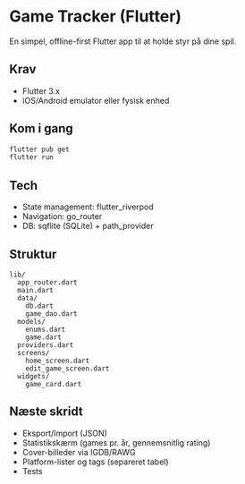 # Game Tracker (Flutter)

En simpel, offline-first Flutter app til at holde styr på dine spil.

## Krav
- Flutter 3.x
- iOS/Android emulator eller fysisk enhed

## Kom i gang
```bash
flutter pub get
flutter run
```

## Tech
- State management: flutter_riverpod
- Navigation: go_router
- DB: sqflite (SQLite) + path_provider

## Struktur
```
lib/
  app_router.dart
  main.dart
  data/
    db.dart
    game_dao.dart
  models/
    enums.dart
    game.dart
  providers.dart
  screens/
    home_screen.dart
    edit_game_screen.dart
  widgets/
    game_card.dart
```

## Næste skridt
- Eksport/Import (JSON)
- Statistikskærm (games pr. år, gennemsnitlig rating)
- Cover-billeder via IGDB/RAWG
- Platform-lister og tags (separeret tabel)
- Tests
```
